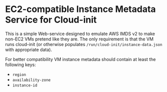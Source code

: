 # EC2-compatible Instance Metadata Service for Cloud-init

This is a simple Web-service designed to emulate AWS IMDS v2 to make non-EC2
VMs pretend like they are.  The only requirement is that the VM runs cloud-init
(or otherwise populates `/run/cloud-init/instance-data.json` with appropriate
data).

For better compatibility VM instance metadata should contain at least
the following keys:

- `region`
- `availability-zone`
- `instance-id`
